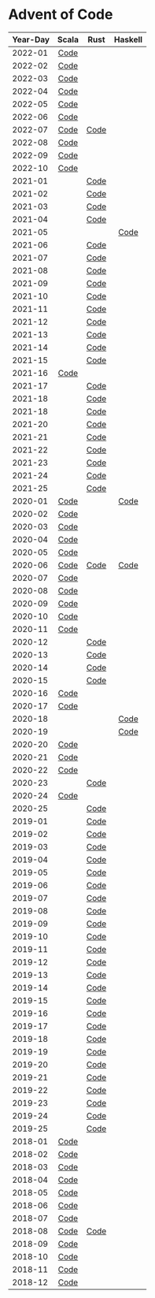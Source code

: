 # Advent of Code

| Year-Day |                                 Scala                                  |                      Rust                      |                    Haskell                     |
|----------|:----------------------------------------------------------------------:|:----------------------------------------------:|:----------------------------------------------:|
| 2022-01  | [Code](scala2/src/main/scala/jurisk/adventofcode/y2022/Advent01.scala) |                                                |                                                |
| 2022-02  | [Code](scala2/src/main/scala/jurisk/adventofcode/y2022/Advent02.scala) |                                                |                                                |
| 2022-03  | [Code](scala2/src/main/scala/jurisk/adventofcode/y2022/Advent03.scala) |                                                |                                                |
| 2022-04  | [Code](scala2/src/main/scala/jurisk/adventofcode/y2022/Advent04.scala) |                                                |                                                |
| 2022-05  | [Code](scala2/src/main/scala/jurisk/adventofcode/y2022/Advent05.scala) |                                                |                                                |
| 2022-06  | [Code](scala2/src/main/scala/jurisk/adventofcode/y2022/Advent06.scala) |                                                |                                                |
| 2022-07  | [Code](scala2/src/main/scala/jurisk/adventofcode/y2022/Advent07.scala) | [Code](rust/y2022/src/bin/solution_2022_07.rs) |                                                |
| 2022-08  | [Code](scala2/src/main/scala/jurisk/adventofcode/y2022/Advent08.scala) |                                                |                                                |
| 2022-09  | [Code](scala2/src/main/scala/jurisk/adventofcode/y2022/Advent09.scala) |                                                |                                                |
| 2022-10  | [Code](scala2/src/main/scala/jurisk/adventofcode/y2022/Advent10.scala) |                                                |                                                |
| 2021-01  |                                                                        | [Code](rust/y2021/src/bin/solution_2021_01.rs) |                                                |
| 2021-02  |                                                                        | [Code](rust/y2021/src/bin/solution_2021_02.rs) |                                                |
| 2021-03  |                                                                        | [Code](rust/y2021/src/bin/solution_2021_03.rs) |                                                |
| 2021-04  |                                                                        | [Code](rust/y2021/src/bin/solution_2021_04.rs) |                                                |
| 2021-05  |                                                                        |                                                | [Code](haskell/src/Year2021/Day05/Solution.hs) |
| 2021-06  |                                                                        | [Code](rust/y2021/src/bin/solution_2021_06.rs) |                                                |
| 2021-07  |                                                                        | [Code](rust/y2021/src/bin/solution_2021_07.rs) |                                                |
| 2021-08  |                                                                        | [Code](rust/y2021/src/bin/solution_2021_08.rs) |                                                |
| 2021-09  |                                                                        | [Code](rust/y2021/src/bin/solution_2021_09.rs) |                                                |
| 2021-10  |                                                                        | [Code](rust/y2021/src/bin/solution_2021_10.rs) |                                                |
| 2021-11  |                                                                        | [Code](rust/y2021/src/bin/solution_2021_11.rs) |                                                |
| 2021-12  |                                                                        | [Code](rust/y2021/src/bin/solution_2021_12.rs) |                                                |
| 2021-13  |                                                                        | [Code](rust/y2021/src/bin/solution_2021_13.rs) |                                                |
| 2021-14  |                                                                        | [Code](rust/y2021/src/bin/solution_2021_14.rs) |                                                |
| 2021-15  |                                                                        | [Code](rust/y2021/src/bin/solution_2021_15.rs) |                                                |
| 2021-16  | [Code](scala2/src/main/scala/jurisk/adventofcode/y2021/Advent16.scala) |                                                |                                                |
| 2021-17  |                                                                        | [Code](rust/y2021/src/bin/solution_2021_17.rs) |                                                |
| 2021-18  |                                                                        | [Code](rust/y2021/src/bin/solution_2021_18.rs) |                                                |
| 2021-18  |                                                                        | [Code](rust/y2021/src/bin/solution_2021_19.rs) |                                                |
| 2021-20  |                                                                        | [Code](rust/y2021/src/bin/solution_2021_20.rs) |                                                |
| 2021-21  |                                                                        | [Code](rust/y2021/src/bin/solution_2021_21.rs) |                                                |
| 2021-22  |                                                                        | [Code](rust/y2021/src/bin/solution_2021_22.rs) |                                                |
| 2021-23  |                                                                        | [Code](rust/y2021/src/bin/solution_2021_23.rs) |                                                |
| 2021-24  |                                                                        | [Code](rust/y2021/src/bin/solution_2021_24.rs) |                                                |
| 2021-25  |                                                                        | [Code](rust/y2021/src/bin/solution_2021_25.rs) |                                                |
| 2020-01  | [Code](scala3/src/main/scala/jurisk/adventofcode/y2020/Advent01.scala) |                                                |   [Code](haskell/src/Year2020/Day01/Main.hs)   |
| 2020-02  | [Code](scala3/src/main/scala/jurisk/adventofcode/y2020/Advent02.scala) |                                                |                                                |
| 2020-03  | [Code](scala3/src/main/scala/jurisk/adventofcode/y2020/Advent03.scala) |                                                |                                                |
| 2020-04  | [Code](scala3/src/main/scala/jurisk/adventofcode/y2020/Advent04.scala) |                                                |                                                |
| 2020-05  | [Code](scala3/src/main/scala/jurisk/adventofcode/y2020/Advent05.scala) |                                                |                                                |
| 2020-06  | [Code](scala3/src/main/scala/jurisk/adventofcode/y2020/Advent06.scala) | [Code](rust/y2020/src/bin/solution_2020_06.rs) |   [Code](haskell/src/Year2020/Day06/Main.hs)   |
| 2020-07  | [Code](scala3/src/main/scala/jurisk/adventofcode/y2020/Advent07.scala) |                                                |                                                |
| 2020-08  | [Code](scala3/src/main/scala/jurisk/adventofcode/y2020/Advent08.scala) |                                                |                                                |
| 2020-09  | [Code](scala3/src/main/scala/jurisk/adventofcode/y2020/Advent09.scala) |                                                |                                                |
| 2020-10  | [Code](scala3/src/main/scala/jurisk/adventofcode/y2020/Advent10.scala) |                                                |                                                |
| 2020-11  | [Code](scala3/src/main/scala/jurisk/adventofcode/y2020/Advent11.scala) |                                                |                                                |
| 2020-12  |                                                                        | [Code](rust/y2020/src/bin/solution_2020_12.rs) |                                                |
| 2020-13  |                                                                        | [Code](rust/y2020/src/bin/solution_2020_13.rs) |                                                |
| 2020-14  |                                                                        | [Code](rust/y2020/src/bin/solution_2020_14.rs) |                                                |
| 2020-15  |                                                                        | [Code](rust/y2020/src/bin/solution_2020_15.rs) |                                                |
| 2020-16  | [Code](scala3/src/main/scala/jurisk/adventofcode/y2020/Advent16.scala) |                                                |                                                |
| 2020-17  | [Code](scala3/src/main/scala/jurisk/adventofcode/y2020/Advent17.scala) |                                                |                                                |
| 2020-18  |                                                                        |                                                |   [Code](haskell/src/Year2020/Day18/Main.hs)   |
| 2020-19  |                                                                        |                                                |   [Code](haskell/src/Year2020/Day19/Main.hs)   |
| 2020-20  | [Code](scala3/src/main/scala/jurisk/adventofcode/y2020/Advent20.scala) |                                                |                                                |
| 2020-21  | [Code](scala3/src/main/scala/jurisk/adventofcode/y2020/Advent21.scala) |                                                |                                                |
| 2020-22  | [Code](scala3/src/main/scala/jurisk/adventofcode/y2020/Advent22.scala) |                                                |                                                |
| 2020-23  |                                                                        | [Code](rust/y2020/src/bin/solution_2020_23.rs) |                                                |
| 2020-24  | [Code](scala3/src/main/scala/jurisk/adventofcode/y2020/Advent24.scala) |                                                |                                                |
| 2020-25  |                                                                        | [Code](rust/y2020/src/bin/solution_2020_25.rs) |                                                |
| 2019-01  |                                                                        | [Code](rust/y2019/src/bin/solution_2019_01.rs) |                                                |
| 2019-02  |                                                                        | [Code](rust/y2019/src/bin/solution_2019_02.rs) |                                                |
| 2019-03  |                                                                        | [Code](rust/y2019/src/bin/solution_2019_03.rs) |                                                |
| 2019-04  |                                                                        | [Code](rust/y2019/src/bin/solution_2019_04.rs) |                                                |
| 2019-05  |                                                                        | [Code](rust/y2019/src/bin/solution_2019_05.rs) |                                                |
| 2019-06  |                                                                        | [Code](rust/y2019/src/bin/solution_2019_06.rs) |                                                |
| 2019-07  |                                                                        | [Code](rust/y2019/src/bin/solution_2019_07.rs) |                                                |
| 2019-08  |                                                                        | [Code](rust/y2019/src/bin/solution_2019_08.rs) |                                                |
| 2019-09  |                                                                        | [Code](rust/y2019/src/bin/solution_2019_09.rs) |                                                |
| 2019-10  |                                                                        | [Code](rust/y2019/src/bin/solution_2019_10.rs) |                                                |
| 2019-11  |                                                                        | [Code](rust/y2019/src/bin/solution_2019_11.rs) |                                                |
| 2019-12  |                                                                        | [Code](rust/y2019/src/bin/solution_2019_12.rs) |                                                |
| 2019-13  |                                                                        | [Code](rust/y2019/src/bin/solution_2019_13.rs) |                                                |
| 2019-14  |                                                                        | [Code](rust/y2019/src/bin/solution_2019_14.rs) |                                                |
| 2019-15  |                                                                        | [Code](rust/y2019/src/bin/solution_2019_15.rs) |                                                |
| 2019-16  |                                                                        | [Code](rust/y2019/src/bin/solution_2019_16.rs) |                                                |
| 2019-17  |                                                                        | [Code](rust/y2019/src/bin/solution_2019_17.rs) |                                                |
| 2019-18  |                                                                        | [Code](rust/y2019/src/bin/solution_2019_18.rs) |                                                |
| 2019-19  |                                                                        | [Code](rust/y2019/src/bin/solution_2019_19.rs) |                                                |
| 2019-20  |                                                                        | [Code](rust/y2019/src/bin/solution_2019_20.rs) |                                                |
| 2019-21  |                                                                        | [Code](rust/y2019/src/bin/solution_2019_21.rs) |                                                |
| 2019-22  |                                                                        | [Code](rust/y2019/src/bin/solution_2019_22.rs) |                                                |
| 2019-23  |                                                                        | [Code](rust/y2019/src/bin/solution_2019_23.rs) |                                                |
| 2019-24  |                                                                        | [Code](rust/y2019/src/bin/solution_2019_24.rs) |                                                |
| 2019-25  |                                                                        | [Code](rust/y2019/src/bin/solution_2019_25.rs) |                                                |
| 2018-01  | [Code](scala2/src/main/scala/jurisk/adventofcode/y2018/Advent01.scala) |                                                |                                                |
| 2018-02  | [Code](scala2/src/main/scala/jurisk/adventofcode/y2018/Advent02.scala) |                                                |                                                |
| 2018-03  | [Code](scala2/src/main/scala/jurisk/adventofcode/y2018/Advent03.scala) |                                                |                                                |
| 2018-04  | [Code](scala2/src/main/scala/jurisk/adventofcode/y2018/Advent04.scala) |                                                |                                                |
| 2018-05  | [Code](scala2/src/main/scala/jurisk/adventofcode/y2018/Advent05.scala) |                                                |                                                |
| 2018-06  | [Code](scala2/src/main/scala/jurisk/adventofcode/y2018/Advent06.scala) |                                                |                                                |
| 2018-07  | [Code](scala2/src/main/scala/jurisk/adventofcode/y2018/Advent07.scala) |                                                |                                                |
| 2018-08  | [Code](scala2/src/main/scala/jurisk/adventofcode/y2018/Advent08.scala) | [Code](rust/y2018/src/bin/solution_2018_08.rs) |                                                |
| 2018-09  | [Code](scala2/src/main/scala/jurisk/adventofcode/y2018/Advent09.scala) |                                                |                                                |
| 2018-10  | [Code](scala2/src/main/scala/jurisk/adventofcode/y2018/Advent10.scala) |                                                |                                                |
| 2018-11  | [Code](scala2/src/main/scala/jurisk/adventofcode/y2018/Advent11.scala) |                                                |                                                |
| 2018-12  | [Code](scala2/src/main/scala/jurisk/adventofcode/y2018/Advent12.scala) |                                                |                                                |
